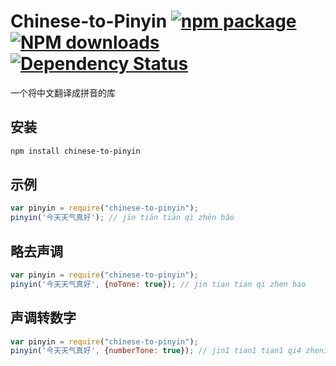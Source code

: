 # Chinese-to-Pinyin [![npm package](https://img.shields.io/npm/v/chinese-to-pinyin.svg?style=flat-square)](https://www.npmjs.org/package/chinese-to-pinyin) [![NPM downloads](https://img.shields.io/npm/dm/chinese-to-pinyin.svg?style=flat-square)](https://npmjs.org/package/chinese-to-pinyin) [![Dependency Status](https://david-dm.org/zhujun24/chinese-to-pinyin.svg?style=flat-square)](https://david-dm.org/zhujun24/chinese-to-pinyin)

一个将中文翻译成拼音的库

## 安装

```bash
npm install chinese-to-pinyin
```

## 示例

```js
var pinyin = require("chinese-to-pinyin");
pinyin('今天天气真好'); // jīn tiān tiān qì zhēn hǎo
```

## 略去声调
```js
var pinyin = require("chinese-to-pinyin");
pinyin('今天天气真好', {noTone: true}); // jin tian tian qi zhen hao
```

## 声调转数字
```js
var pinyin = require("chinese-to-pinyin");
pinyin('今天天气真好', {numberTone: true}); // jin1 tian1 tian1 qi4 zhen1 hao3
```
